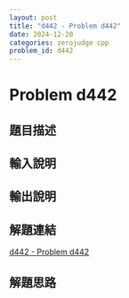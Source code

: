 ```yaml
---
layout: post
title: "d442 - Problem d442"
date: 2024-12-20
categories: zerojudge cpp
problem_id: d442
---
```


# Problem d442

## 題目描述



## 輸入說明



## 輸出說明



## 解題連結

[d442 - Problem d442](https://zerojudge.tw/ShowProblem?problemid=d442)

## 解題思路

